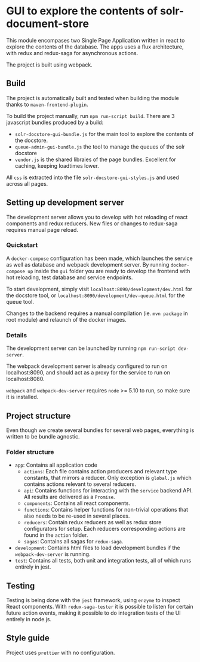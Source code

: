 # GUI to explore the contents of solr-document-store

This module encompases two Single Page Application written in react to explore the contents of the database. The apps uses a flux architecture, with redux and redux-saga for asynchronous actions.

The project is built using webpack.

## Build

The project is automatically built and tested when building the module thanks to `maven-frontend-plugin`.

To build the project manually, run `npm run-script build`. There are 3 javascript bundles produced by a build:
 - `solr-docstore-gui-bundle.js` for the main tool to explore the contents of the docstore.
 - `queue-admin-gui-bundle.js` the tool to manage the queues of the solr docstore
 - `vendor.js` is the shared libraies of the page bundles. Excellent for caching, keeping loadtimes lower.

All `css` is extracted into the file `solr-docstore-gui-styles.js` and used across all pages.

## Setting up development server

The development server allows you to develop with hot reloading of react components and redux reducers. New files or changes to redux-saga requires manual page reload.

### Quickstart

A `docker-compose` configuration has been made, which launches the service as well as database and webpack development server. By running `docker-compose up` inside the `gui` folder you are ready to develop the frontend with hot reloading, test database and service endpoints.

To start development, simply visit `localhost:8090/development/dev.html` for the docstore tool, or `localhost:8090/development/dev-queue.html` for the queue tool.

Changes to the backend requires a manual compilation (ie. `mvn package` in root module) and relaunch of the docker images.

### Details

The development server can be launched by running `npm run-script dev-server`.

The webpack development server is already configured to run on localhost:8090, and should act as a proxy for the service to run on localhost:8080.

`webpack` and `webpack-dev-server` requires `node` >= 5.10 to run, so make sure it is installed.

## Project structure

Even though we create several bundles for several web pages, everything is written to be bundle agnostic.

### Folder structure

 - `app`: Contains all application code
 	- `actions`: Each file contains action producers and relevant type constants, that mirrors a reducer. Only exception is `global.js` which contains actions relevant to several reducers.
 	- `api`: Contains functions for interacting with the `service` backend API. All results are delivered as a `Promise`.
 	- `components`: Contains all react components.
 	- `functions`: Contains helper functions for non-trivial operations that also needs to be re-used in several places.
 	- `reducers`: Contain redux reducers as well as redux store configurators for setup. Each reducers corresponding actions are found in the `action` folder.
 	- `sagas`: Contains all sagas for `redux-saga`.
 - `development`: Contains html files to load development bundles if the `webpack-dev-server` is running.
 - `test`: Contains all tests, both unit and integration tests, all of which runs entirely in jest.

## Testing

Testing is being done with the `jest` framework, using `enzyme` to inspect React components. With `redux-saga-tester` it is possible to listen for certain future action events, making it possible to do integration tests of the UI entirely in node.js.

## Style guide

Project uses `prettier` with no configuration.